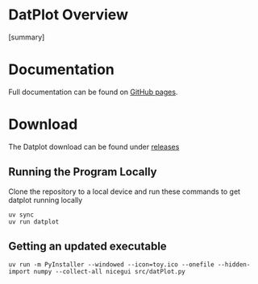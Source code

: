 # DatPlot Overview

[summary]

# Documentation

Full documentation can be found on [GitHub pages](https://osudsl.github.io/datplots/).

# Download

The Datplot download can be found under [releases](https://github.com/OSUDSL/datplots/releases)

## Running the Program Locally

Clone the repository to a local device and run these commands to get datplot running locally

    uv sync
    uv run datplot
    
## Getting an updated executable

    uv run -m PyInstaller --windowed --icon=toy.ico --onefile --hidden-import numpy --collect-all nicegui src/datPlot.py
    
